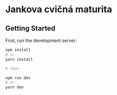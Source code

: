 # Jankova cvičná maturita

## Getting Started

First, run the development server:

```bash
npm install
# or
yarn install

# then

npm run dev
# or
yarn dev
```

